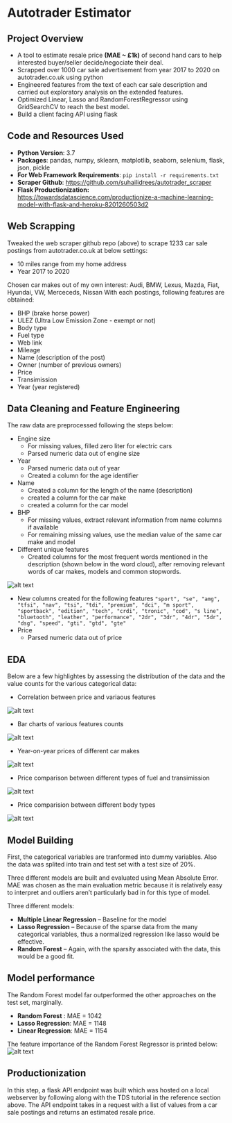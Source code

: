 # Autotrader Estimator

## Project Overview
* A tool to estimate resale price **(MAE ~ £1k)** of second hand cars to help interested buyer/seller decide/negociate their deal.
* Scrapped over 1000 car sale advertisement from year 2017 to 2020 on autotrader.co.uk using python
* Engineered features from the text of each car sale description and carried out exploratory analysis on the extended features.
* Optimized Linear, Lasso and RandomForestRegressor using GridSearchCV to reach the best model.
* Build a client facing API using flask

## Code and Resources Used
* **Python Version**: 3.7
* **Packages**: pandas, numpy, sklearn, matplotlib, seaborn, selenium, flask, json, pickle
* **For Web Framework Requirements**: `pip install -r requirements.txt`
* **Scraper Github**: https://github.com/suhailidrees/autotrader_scraper
* **Flask Productionization:** https://towardsdatascience.com/productionize-a-machine-learning-model-with-flask-and-heroku-8201260503d2

## Web Scrapping
Tweaked the web scraper github repo (above) to scrape 1233 car sale postings from autotrader.co.uk at below settings:
* 10 miles range from my home address
* Year 2017 to 2020

Chosen car makes out of my own interest: Audi, BMW, Lexus, Mazda, Fiat, Hyundai, VW, Merceceds, Nissan
With each postings, following features are obtained:
* BHP (brake horse power)
* ULEZ (Ultra Low Emission Zone - exempt or not)
* Body type
* Fuel type
* Web link
* Mileage
* Name (description of the post)
* Owner (number of previous owners)
* Price
* Transimission
* Year (year registered)

## Data Cleaning and Feature Engineering
The raw data are preprocessed following the steps below:
* Engine size
  * For missing values, filled zero liter for electric cars
  * Parsed numeric data out of engine size
* Year
  * Parsed numeric data out of year 
  * Created a column for the age identifier
 * Name
   * Created a column for the length of the name (description)
   * created a column for the car make
   * created a column for the car model
 * BHP
   * For missing values, extract relevant information from name columns if available
   * For remaining missing values, use the median value of the same car make and model
 * Different unique features
   * Created columns for the most frequent words mentioned in the description (shown below in the word cloud), after removing relevant words of car makes, models and common stopwords.
 
![alt text](https://github.com/Hyang0219/Autotrader_estimator_project/blob/main/Images/feature_cloud.png "Word Cloud for Feature Engineering")
   * New columns created for the following features `"sport", "se", "amg", "tfsi", "nav", "tsi", "tdi", "premium", "dci", "m sport", "sportback", "edition", "tech", "crdi", "tronic", "cod", "s line", "bluetooth", "leather", "performance", "2dr", "3dr", "4dr", "5dr", "dsg", "speed", "gti", "gtd", "gte"`
 * Price
   * Parsed numeric data out of price
   
## EDA
Below are a few highlightes by assessing the distribution of the data and the value counts for the various categorical data:
* Correlation between price and variaous features

![alt text](https://github.com/Hyang0219/Autotrader_estimator_project/blob/main/Images/heatmap.png "headmap for price correlation")
* Bar charts of various features counts

![alt text](https://github.com/Hyang0219/Autotrader_estimator_project/blob/main/Images/body.png "bar chats")

* Year-on-year prices of different car makes

![alt text](https://github.com/Hyang0219/Autotrader_estimator_project/blob/main/Images/make-year.PNG "make-year prices")
* Price comparison between different types of fuel and transimission

![alt text](https://github.com/Hyang0219/Autotrader_estimator_project/blob/main/Images/fuel-transimission.PNG "fuel-transimission prices")
* Price comparision between different body types

![alt text](https://github.com/Hyang0219/Autotrader_estimator_project/blob/main/Images/body-price.PNG "body prices")

## Model Building
First, the categorical variables are tranformed into dummy variables. Also the data was splited into train and test set with a test size of 20%.   

Three different models are built and evaluated using Mean Absolute Error. MAE was chosen as the main evaluation metric because it is relatively easy to interpret and outliers aren’t particularly bad in for this type of model.   

Three different models:
*	**Multiple Linear Regression** – Baseline for the model
*	**Lasso Regression** – Because of the sparse data from the many categorical variables, thus a normalized regression like lasso would be effective.
*	**Random Forest** – Again, with the sparsity associated with the data, this would be a good fit. 

## Model performance
The Random Forest model far outperformed the other approaches on the test set, marginally. 
*	**Random Forest** : MAE = 1042
*	**Lasso Regression**: MAE = 1148
*	**Linear Regression**: MAE = 1154

The feature importance of the Random Forest Regressor is printed below:
![alt text](https://github.com/Hyang0219/Autotrader_estimator_project/blob/main/Images/feature-importance.png "feature-importantce")

## Productionization 
In this step, a flask API endpoint was built which was hosted on a local webserver by following along with the TDS tutorial in the reference section above. The API endpoint takes in a request with a list of values from a car sale postings and returns an estimated resale price. 

